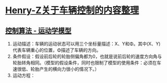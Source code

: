 # [Henry-Z关于车辆控制的内容整理](https://zgh551.github.io/)
## [控制算法 - 运动学模型](https://zgh551.github.io/2019/12/02/%E6%8E%A7%E5%88%B6%E7%AE%97%E6%B3%95-%E8%BF%90%E5%8A%A8%E5%AD%A6%E6%A8%A1%E5%9E%8B/)
1. 运动描述：车辆的运动状态可以用三个坐标量描述：X、Y和Φ。其中(X、Y)代表车辆重心的位置，Φ描述了车辆的方向。
2. 条件假设：假设前后轮的轮胎侧偏角都为0，也就是说前后轮的速度方向角与轮胎转角相同。（模型的假设条件，同时也限制了模型的使用条件：必须在车速很低、轮胎产生的横向力很小的情况下。）
3. 运动方程：




